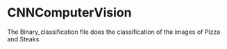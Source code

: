 # CNNComputerVision


The Binary_classification file does the classification of the images of Pizza and Steaks
